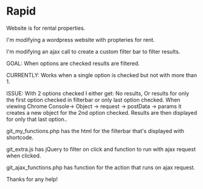 # Rapid
Website is for rental properties.

I'm modifying a wordpress website with propteries for rent.

I'm modifying an ajax call to create a custom filter bar to filter results.

GOAL: When options are checked results are filtered.

CURRENTLY: Works when a single option is checked but not with more than 1.

ISSUE:
With 2 options checked I either get: No results, Or results for only the first option checked in filterbar or only last option checked.
When viewing Chrome Console-> Object -> request -> postData -> params it creates a new object for the 2nd option checked. 
Results are then displayed for only that last option..


git_my_functions.php has the html for the filterbar that's displayed with shortcode.

git_extra.js has jQuery to filter on click and function to run with ajax request when clicked.

git_ajax_functions.php has function for the action that runs on ajax request.


Thanks for any help!
